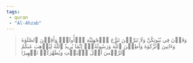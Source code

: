 ```yaml
---
tags: 
 - quran 
 - "Al-Ahzab"
---
```


> وَقَرۡنَ فِي بُيُوتِكُنَّ وَلَا تَبَرَّجۡنَ تَبَرُّجَ ٱلۡجَٰهِلِيَّةِ ٱلۡأُولَىٰۖ وَأَقِمۡنَ ٱلصَّلَوٰةَ وَءَاتِينَ ٱلزَّكَوٰةَ وَأَطِعۡنَ ٱللَّهَ وَرَسُولَهُۥٓۚ إِنَّمَا يُرِيدُ ٱللَّهُ لِيُذۡهِبَ عَنكُمُ ٱلرِّجۡسَ أَهۡلَ ٱلۡبَيۡتِ وَيُطَهِّرَكُمۡ تَطۡهِيرٗا
